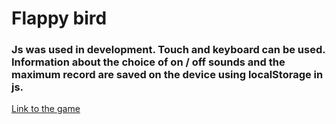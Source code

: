 # Flappy bird

### Js was used in development. Touch and keyboard can be used. Information about the choice of on / off sounds and the maximum record are saved on the device using localStorage in js.

[Link to the game](https://slimenion.github.io/flappy-bird-js/)
